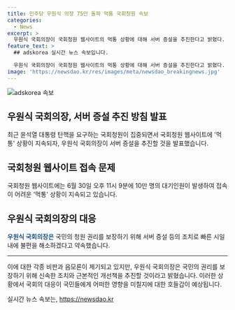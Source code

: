 ```yaml
---
title: 민주당 우원식 의장 75만 돌파 먹통 국회청원 속보
categories:
  - News
excerpt: >
  우원식 국회의장이 국회청원 웹사이트의 먹통 상황에 대해 서버 증설을 추진한다고 밝혔다. 대규모 국민 청원으로 사이트가 수용 능력을 넘었고, 특정 청원이 다른 청원의 처리를 방해하는 문제가 발생했다. 국민의 청원 참여는 권리이며, 국회는 청원업무를 효율적으로 운영해야 한다고 강조했다. 접속마비 상황에 따라 국민의 권리가 침해될 수밖에 없는 것을 인정했고, 신속한 대응 조치와 서버 증설 등 근본적인 개선책을 추진할 것을 약속했다. 현재 1만7천946명의 대기인원이 있으며, 관련하여 우원식 국회의장이 서버 증설을 지시하며 국회 소속 국회청원 웹사이트의 서버 부족 문제를 간접적으로 시사했다.
feature_text: >
  ## adskorea 실시간 뉴스 속보입니다.

  우원식 국회의장이 국회청원 웹사이트의 먹통 상황에 대해 서버 증설을 추진한다고 밝혔다. 대규모 국민 청원으로 사이트가 수용 능력을 넘었고, 특정 청원이 다른 청원의 처리를 방해하는 문제가 발생했다. 국민의 청원 참여는 권리이며, 국회는 청원업무를 효율적으로 운영해야 한다고 강조했다. 접속마비 상황에 따라 국민의 권리가 침해될 수밖에 없는 것을 인정했고, 신속한 대응 조치와 서버 증설 등 근본적인 개선책을 추진할 것을 약속했다. 현재 1만7천946명의 대기인원이 있으며, 관련하여 우원식 국회의장이 서버 증설을 지시하며 국회 소속 국회청원 웹사이트의 서버 부족 문제를 간접적으로 시사했다.
image: 'https://newsdao.kr/res/images/meta/newsdao_breakingnews.jpg'
---
```


<p><img src="https://newsdao.kr/res/images/meta/newsdao_breakingnews.jpg" alt="adskorea 속보" /></p>

<h2 data-ke-size="size26">우원식 국회의장, 서버 증설 추진 방침 발표</h2> 

<p data-ke-size="size16">최근 윤석열 대통령 탄핵을 요구하는 국회청원이 집중되면서 국회청원 웹사이트에 '먹통' 상황이 지속되자, 우원식 국회의장이 서버 증설을 추진할 것을 발표했습니다.</p>

<h2 data-ke-size="size26">국회청원 웹사이트 접속 문제</h2>

<p data-ke-size="size16">국회청원 웹사이트에는 6월 30일 오후 11시 9분에 10만 명의 대기인원이 발생하여 접속이 어려운 '먹통' 상황이 지속되고 있습니다.</p>

<h2 data-ke-size="size26">우원식 국회의장의 대응</h2>

<p data-ke-size="size16"><b><span style="color: #1a5490;">우원식 국회의장은</span></b> 국민의 청원 권리를 보장하기 위해 서버 증설 등의 조치로 빠른 시일 내에 불편을 해소하겠다고 약속했습니다.</p>

<hr>

<p>이에 대한 각종 비판과 음모론이 제기되고 있지만, 우원식 국회의장은 국민의 권리를 보장하기 위해 신속한 조치와 근본적인 개선책을 추진할 것이라고 밝혔습니다. 이러한 상황에서 국회의 대응이 국민들에게 어떠한 영향을 미칠지에 대한 호들갑이 예상됩니다.</p>
실시간 뉴스 속보는, <a href="https://newsdao.kr" rel="dofollow">https://newsdao.kr</a>


